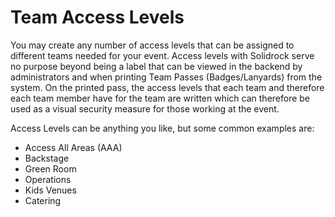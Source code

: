 # Team Access Levels

You may create any number of access levels that can be assigned to different teams needed for your event. Access levels with Solidrock serve no purpose beyond being a label that can be viewed in the backend by administrators and when printing Team Passes (Badges/Lanyards) from the system. On the printed pass, the access levels that each team and therefore each team member have for the team are written which can therefore be used as a visual security measure for those working at the event.

Access Levels can be anything you like, but some common examples are:

- Access All Areas (AAA)
- Backstage
- Green Room
- Operations
- Kids Venues
- Catering
